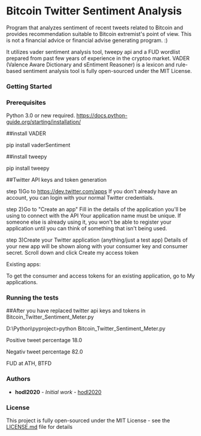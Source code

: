 # Bitcoin Twitter Sentiment Analysis

Program that analyzes sentiment of recent tweets related to Bitcoin and provides recommendation suitable to Bitcoin extremist's point of view.
This is not a financial advice or financial advise generating program. :)

It utilizes vader sentiment analysis tool, tweepy api and a FUD wordlist prepared from past few years of experience in the cryptoo market.
VADER (Valence Aware Dictionary and sEntiment Reasoner) is a lexicon and rule-based sentiment analysis tool is fully open-sourced under the MIT License.  

### Getting Started

### Prerequisites
Python 3.0 or new required.
https://docs.python-guide.org/starting/installation/

##install VADER 

pip install vaderSentiment

##install tweepy 

pip install tweepy

##Twitter API keys and token generation

step 1)Go to https://dev.twitter.com/apps
	   If you don't already have an account, you can login with your normal Twitter credentials.
     
step 2)Go to "Create an app"
	   Fill in the details of the application you'll be using to connect with the API
	   Your application name must be unique. If someone else is already using it, you won't be able to register your application until you can think of something that isn't being used.
     
step 3)Create your Twitter application (anything/just a test app)
	   Details of your new app will be shown along with your consumer key and consumer secret.
	   Scroll down and click Create my access token

Existing apps:

To get the consumer and access tokens for an existing application, go to My applications.

### Running the tests
##After you have replaced twitter api keys and tokens in Bitcoin_Twitter_Sentiment_Meter.py

D:\Python\pyproject>python Bitcoin_Twitter_Sentiment_Meter.py

Positive tweet percentage 18.0

Negativ  tweet percentage 82.0

FUD at ATH, BTFD

### Authors

* **hodl2020** - *Initial work* - [hodl2020](https://github.com/hodl2020)


### License

This project is fully open-sourced under the MIT License - see the [LICENSE.md](LICENSE.md) file for details

